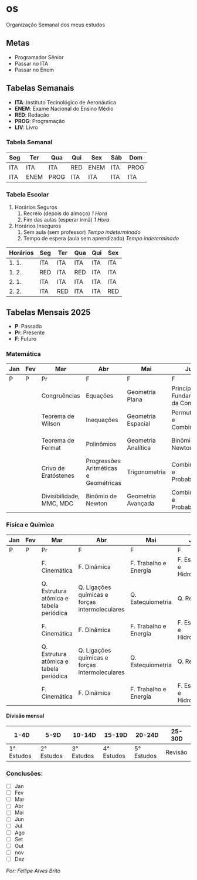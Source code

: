 # os
 Organização Semanal dos meus estudos

## Metas
 - Programador Sênior
 - Passar no ITA
 - Passar no Enem

## Tabelas Semanais
 - **ITA**: Instituto Tecinológico de Aeronáutica
 - **ENEM**: Exame Nacional do Ensino Médio
 - **RED**: Redação
 - **PROG**: Programação
 - **LIV**: Livro

 ### Tabela Semanal
  |Seg|Ter|Qua|Qui|Sex|Sáb|Dom|
  |---|---|---|---|---|---|---|
  |ITA|ITA|ITA|RED|ENEM|ITA|PROG|
  |ITA|ENEM|PROG|ITA|ITA|ITA|ITA|

 ### Tabela Escolar
  1. Horários Seguros
     1. Recreio (depois do almoço) *1 Hora*
     2. Fim das aulas (esperar irmã) *1 Hora*
  2. Horários Inseguros
     1. Sem aula (sem professor) *Tempo indeterminado*
     2. Tempo de espera (aula sem aprendizado) *Tempo indeterminado*

  |Horários|Seg|Ter|Qua|Qui|Sex|
  |--------|---|---|---|---|---|
  |1. 1.|ITA|ITA|ITA|ITA|ITA|
  |1. 2.|RED|ITA|RED|ITA|ITA|
  |2. 1.|ITA|ITA|ITA|ITA|ITA|
  |2. 2.|ITA|RED|ITA|ITA|RED|

## Tabelas Mensais 2025
 - **P**: Passado
 - **Pr**: Presente
 - **F**: Futuro
 ### Matemática
 |Jan|Fev|Mar|Abr|Mai|Jun|Jul|Ago|Set|Out|nov|Dez|
 |---|---|---|---|---|---|---|---|---|---|---|---|
 |P|P|Pr|F|F|F|F|F|F|F|F|F|
 |||Congruências|Equações|Geometria Plana|Princípio Fundamental da Contagem|Funções e Gráficos|Revisão|||||
 |||Teorema de Wilson|Inequações|Geometria Espacial|Permutações e Combinações|Funções do 1º e 2º grau|Revisão|||||
 |||Teorema de Fermat|Polinômios|Geometria Analítica|Binômio de Newton|Funções exponenciais e logarítmicas|Revisão|||||
 |||Crivo de Eratóstenes|Progressões Aritméticas e Geométricas|Trigonometria|Combinatória e Probabilidade|Estudo de gráficos e transformações|Revisão|||||
 |||Divisibilidade, MMC, MDC|Binômio de Newton|Geometria Avançada|Combinatória e Probabilidade|Estudo de gráficos e transformações|Revisão|||||

 ### Física e Química
 |Jan|Fev|Mar|Abr|Mai|Jun|Jul|Ago|Set|Out|nov|Dez|
 |---|---|---|---|---|---|---|---|---|---|---|---|
 |P|P|Pr|F|F|F|F|F|F|F|F|F|
 |||F. Cinemática|F. Dinâmica|F. Trabalho e Energia|F. Estática e Hidrostática|F. Gravitação Universal|F. Oscilações e Ondas|Revisão||||
 |||Q. Estrutura atômica e tabela periódica|Q. Ligações químicas e forças intermoleculares|Q. Estequiometria|Q. Revisão|Q. Reações químicas e balanceamento|Q. Solubilidade e soluções|Revisão||||
 |||F. Cinemática|F. Dinâmica|F. Trabalho e Energia|F. Estática e Hidrostática|F. Gravitação Universal|F. Oscilações e Ondas|Revisão||||
 |||Q. Estrutura atômica e tabela periódica|Q. Ligações químicas e forças intermoleculares|Q. Estequiometria|Q. Revisão|Q. Reações químicas e balanceamento|Q. Solubilidade e soluções|Revisão||||
 |||F. Cinemática|F. Dinâmica|F. Trabalho e Energia|F. Estática e Hidrostática|F. Gravitação Universal|F. Oscilações e Ondas|Revisão||||

 #### Divisão mensal
 |1-4D|5-9D|10-14D|15-19D|20-24D|25-30D|
 |----|----|------|------|------|------|
 |1° Estudos|2° Estudos|3° Estudos|4° Estudos|5° Estudos|Revisão|
### Conclusões:
 - [ ] Jan
 - [ ] Fev
 - [ ] Mar
 - [ ] Abr
 - [ ] Mai
 - [ ] Jun
 - [ ] Jul
 - [ ] Ago
 - [ ] Set
 - [ ] Out 
 - [ ] nov
 - [ ] Dez

*Por: Fellipe Alves Brito*